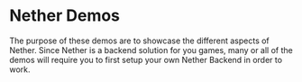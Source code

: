 # Nether Demos

The purpose of these demos are to showcase the different aspects of Nether. Since Nether is a backend solution for you games, many or all of the demos will require you to first setup your own Nether Backend in order to work.
